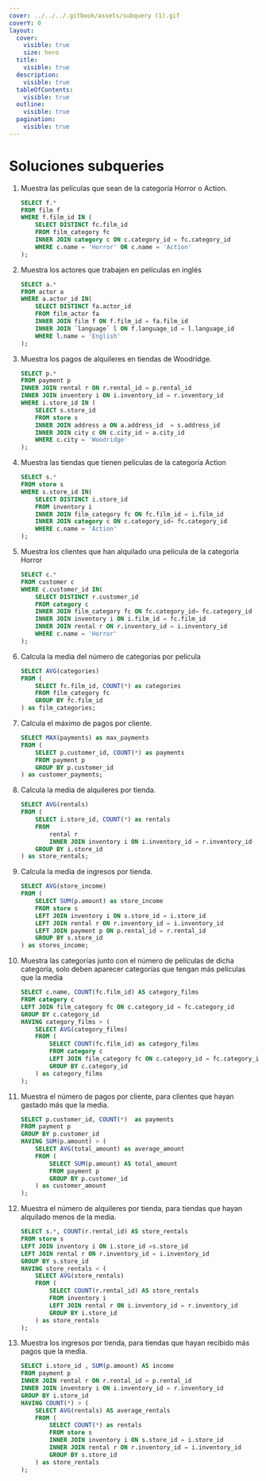 ```yaml
---
cover: ../../../.gitbook/assets/subquery (1).gif
coverY: 0
layout:
  cover:
    visible: true
    size: hero
  title:
    visible: true
  description:
    visible: true
  tableOfContents:
    visible: true
  outline:
    visible: true
  pagination:
    visible: true
---
```


# Soluciones subqueries

1.  Muestra las películas que sean de la categoría Horror o Action.

    ```sql
    SELECT f.* 
    FROM film f 
    WHERE f.film_id IN (
    	SELECT DISTINCT fc.film_id
    	FROM film_category fc 
    	INNER JOIN category c ON c.category_id = fc.category_id 
    	WHERE c.name = 'Horror' OR c.name = 'Action'
    );
    ```
2.  Muestra los actores que trabajen en películas en inglés

    ```sql
    SELECT a.*
    FROM actor a 
    WHERE a.actor_id IN(
    	SELECT DISTINCT fa.actor_id
    	FROM film_actor fa 
    	INNER JOIN film f ON f.film_id = fa.film_id 
    	INNER JOIN `language` l ON f.language_id = l.language_id 
    	WHERE l.name = 'English'
    );
    ```
3.  Muestra los pagos de alquileres en tiendas de Woodridge.

    ```sql
    SELECT p.*
    FROM payment p 
    INNER JOIN rental r ON r.rental_id = p.rental_id 
    INNER JOIN inventory i ON i.inventory_id = r.inventory_id 
    WHERE i.store_id IN (
    	SELECT s.store_id
    	FROM store s 
    	INNER JOIN address a ON a.address_id  = s.address_id 
    	INNER JOIN city c ON c.city_id = a.city_id 
    	WHERE c.city = 'Woodridge'
    );
    ```
4.  Muestra las tiendas que tienen películas de la categoría Action

    ```sql
    SELECT s.*
    FROM store s 
    WHERE s.store_id IN(
    	SELECT DISTINCT i.store_id
    	FROM inventory i  
    	INNER JOIN film_category fc ON fc.film_id = i.film_id 
    	INNER JOIN category c ON c.category_id= fc.category_id
    	WHERE c.name = 'Action'	
    );
    ```
5.  Muestra los clientes que han alquilado una película de la categoría Horror

    ```sql
    SELECT c.*
    FROM customer c 
    WHERE c.customer_id IN(
    	SELECT DISTINCT r.customer_id
    	FROM category c
    	INNER JOIN film_category fc ON fc.category_id= fc.category_id
    	INNER JOIN inventory i ON i.film_id = fc.film_id
    	INNER JOIN rental r ON r.inventory_id = i.inventory_id
    	WHERE c.name = 'Horror'
    );
    ```
6.  Calcula la media del número de categorías por película

    ```sql
    SELECT AVG(categories)
    FROM (
    	SELECT fc.film_id, COUNT(*) as categories
    	FROM film_category fc  
    	GROUP BY fc.film_id
    ) as film_categories;
    ```
7.  Calcula el máximo de pagos por cliente.

    ```sql
    SELECT MAX(payments) as max_payments
    FROM (
    	SELECT p.customer_id, COUNT(*) as payments
    	FROM payment p 
    	GROUP BY p.customer_id 
    ) as customer_payments;
    ```
8.  Calcula la media de alquileres por tienda.

    ```sql
    SELECT AVG(rentals)
    FROM (
    	SELECT i.store_id, COUNT(*) as rentals
    	FROM 
    		rental r 
    		INNER JOIN inventory i ON i.inventory_id = r.inventory_id 
    	GROUP BY i.store_id
    ) as store_rentals;
    ```
9.  Calcula la media de ingresos por tienda.

    ```sql
    SELECT AVG(store_income)
    FROM (
    	SELECT SUM(p.amount) as store_income
    	FROM store s
    	LEFT JOIN inventory i ON s.store_id = i.store_id
    	LEFT JOIN rental r ON r.inventory_id = i.inventory_id
    	LEFT JOIN payment p ON p.rental_id = r.rental_id
    	GROUP BY s.store_id	
    ) as stores_income;
    ```
10. Muestra las categorías junto con el número de películas de dicha categoría, solo deben aparecer categorías que tengan más películas que la media

    ```sql
    SELECT c.name, COUNT(fc.film_id) AS category_films
    FROM category c 
    LEFT JOIN film_category fc ON c.category_id = fc.category_id
    GROUP BY c.category_id
    HAVING category_films > (
    	SELECT AVG(category_films)
    	FROM (
    		SELECT COUNT(fc.film_id) as category_films
    		FROM category c 
    		LEFT JOIN film_category fc ON c.category_id = fc.category_id
    		GROUP BY c.category_id
    	) as category_films
    );
    ```
11. Muestra el número de pagos por cliente, para clientes que hayan gastado más que la media.

    ```sql
    SELECT p.customer_id, COUNT(*)  as payments
    FROM payment p 
    GROUP BY p.customer_id
    HAVING SUM(p.amount) > (
    	SELECT AVG(total_amount) as average_amount
    	FROM (
    		SELECT SUM(p.amount) AS total_amount
    		FROM payment p
    		GROUP BY p.customer_id 
    	) as customer_amount
    );
    ```
12. Muestra el número de alquileres por tienda, para tiendas que hayan alquilado menos de la media.

    ```sql
    SELECT s.*, COUNT(r.rental_id) AS store_rentals
    FROM store s 
    LEFT JOIN inventory i ON i.store_id =s.store_id 
    LEFT JOIN rental r ON r.inventory_id = i.inventory_id 
    GROUP BY s.store_id 
    HAVING store_rentals < (
    	SELECT AVG(store_rentals)
    	FROM (
    		SELECT COUNT(r.rental_id) AS store_rentals
    		FROM inventory i 
    		LEFT JOIN rental r ON i.inventory_id = r.inventory_id
    		GROUP BY i.store_id
    	) as store_rentals
    );
    ```
13. Muestra los ingresos por tienda, para tiendas que hayan recibido más pagos que la media.

    ```sql
    SELECT i.store_id , SUM(p.amount) AS income
    FROM payment p 
    INNER JOIN rental r ON r.rental_id = p.rental_id 
    INNER JOIN inventory i ON i.inventory_id = r.inventory_id 
    GROUP BY i.store_id 
    HAVING COUNT(*) > (
    	SELECT AVG(rentals) AS average_rentals
    	FROM (
    		SELECT COUNT(*) as rentals
    		FROM store s 
    		INNER JOIN inventory i ON s.store_id = i.store_id 
    		INNER JOIN rental r ON r.inventory_id = i.inventory_id 
    		GROUP BY s.store_id 
    	) as store_rentals
    );
    ```
